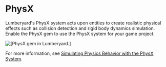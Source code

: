 # PhysX<a name="gems-system-gem-physx"></a>

Lumberyard's PhysX system acts upon entities to create realistic physical effects such as collision detection and rigid body dynamics simulation\. Enable the PhysX gem to use the PhysX system for your game project\.

![\[PhysX gem in Lumberyard.\]](http://docs.aws.amazon.com/lumberyard/latest/userguide/images/gems-system-physx.png)

For more information, see [Simulating Physics Behavior with the PhysX System](physx-intro.md)\.